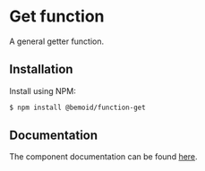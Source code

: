 # Get function

A general getter function.

## Installation

Install using NPM:

```bash
$ npm install @bemoid/function-get
```

## Documentation

The component documentation can be found [here](//bemoid.org/api).